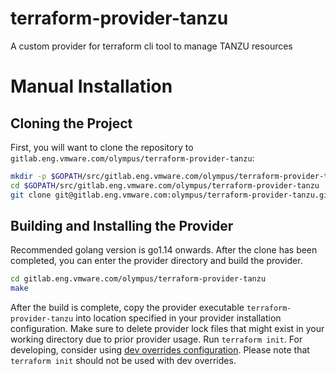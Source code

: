 # terraform-provider-tanzu

A custom provider for terraform cli tool to manage TANZU resources

# Manual Installation

## Cloning the Project

First, you will want to clone the repository to
`gitlab.eng.vmware.com/olympus/terraform-provider-tanzu`:

```sh
mkdir -p $GOPATH/src/gitlab.eng.vmware.com/olympus/terraform-provider-tanzu
cd $GOPATH/src/gitlab.eng.vmware.com/olympus/terraform-provider-tanzu
git clone git@gitlab.eng.vmware.com:olympus/terraform-provider-tanzu.git
```

## Building and Installing the Provider

Recommended golang version is go1.14 onwards.
After the clone has been completed, you can enter the provider directory and build the provider.

```sh
cd gitlab.eng.vmware.com/olympus/terraform-provider-tanzu
make
```

After the build is complete, copy the provider executable `terraform-provider-tanzu` into location specified in your provider installation configuration. Make sure to delete provider lock files that might exist in your working directory due to prior provider usage. Run `terraform init`.
For developing, consider using [dev overrides configuration][dev-overrides]. Please note that `terraform init` should not be used with dev overrides.

[dev-overrides]: https://www.terraform.io/docs/cli/config/config-file.html#development-overrides-for-provider-developers